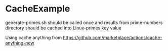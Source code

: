 # CacheExample

generate-primes.sh should be called once and results from prime-numbers directory should be cached into Linux-primes key value

Using cache anything from https://github.com/marketplace/actions/cache-anything-new
